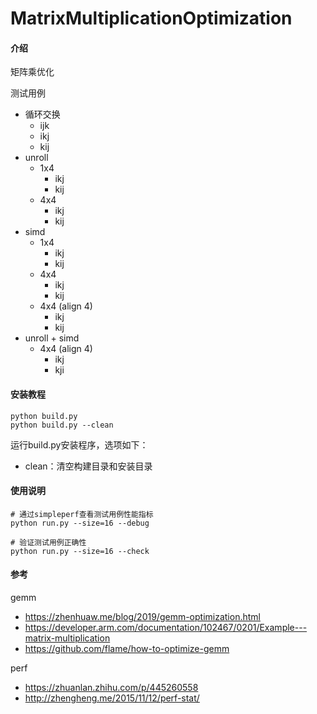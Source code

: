 # MatrixMultiplicationOptimization

#### 介绍
矩阵乘优化



测试用例

* 循环交换
  * ijk
  * ikj
  * kij
* unroll
  * 1x4
    * ikj
    * kij
  * 4x4
    * ikj
    * kij
* simd
  * 1x4
    * ikj
    * kij
  * 4x4
    * ikj
    * kij
  * 4x4 (align 4)
    * ikj
    * kij
* unroll + simd
  * 4x4 (align 4)
    * ikj
    * kji




#### 安装教程

```shell
python build.py
python build.py --clean
```

运行build.py安装程序，选项如下：

* clean：清空构建目录和安装目录



#### 使用说明

```shell
# 通过simpleperf查看测试用例性能指标
python run.py --size=16 --debug

# 验证测试用例正确性
python run.py --size=16 --check
```





#### 参考

gemm

* https://zhenhuaw.me/blog/2019/gemm-optimization.html
* https://developer.arm.com/documentation/102467/0201/Example---matrix-multiplication
* https://github.com/flame/how-to-optimize-gemm



perf

* https://zhuanlan.zhihu.com/p/445260558
* http://zhengheng.me/2015/11/12/perf-stat/

